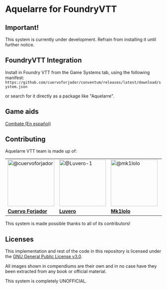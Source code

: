 <h1>Aquelarre for FoundryVTT</h1>

## Important!
This system is currently under development. Refrain from installing it until further notice.

## FoundryVTT Integration

Install in Foundry VTT from the Game Systems tab, using the following manifest:
`https://github.com/cuervoforjador/conventum/releases/latest/download/system.json`

or search for it directly as a package like "Aquelarre".

## Game aids
<a href="https://github.com/cuervoforjador/conventum/wiki/Gu%C3%ADa-r%C3%A1pida-de-Combate">Combate (En español)</a>

## Contributing

Aquelarre VTT team is made up of: 

<table>
<tr>
  <td>
  <a href="https://github.com//cuervoforjador">
      <img class="avatar avatar-user" data-hovercard-type="user" data-hovercard-url="/users/cuervoforjador/hovercard" data-octo-click="hovercard-link-click" data-octo-dimensions="link_type:self" src="https://avatars.githubusercontent.com/u/77968758?v=4" width="150" alt="@cuervoforjador">
  </a>
  </td>
  <td>
  <a href="https://github.com//Luvero-1">
      <img class="avatar avatar-user" data-hovercard-type="user" data-hovercard-url="/users/Luvero-1/hovercard" data-octo-click="hovercard-link-click" data-octo-dimensions="link_type:self" src="https://avatars.githubusercontent.com/u/77019799?v=4" width="150" alt="@Luvero-1">
  </a>
  </td>
  <td>
  <a href="https://github.com/mk1lolo">
      <img class="avatar avatar-user" data-hovercard-type="user" data-hovercard-url="/users/mk1lolo/hovercard" data-octo-click="hovercard-link-click" data-octo-dimensions="link_type:self" src="https://avatars.githubusercontent.com/u/44495368?v=4" width="150" alt="@mk1lolo">
  </a>
  </td>  
  <td>
  <a href="">
      <img class="avatar avatar-user" data-hovercard-type="user" data-hovercard-url="" data-octo-click="hovercard-link-click" data-octo-dimensions="link_type:self" src="https://cdn.discordapp.com/avatars/1114214929453559839/d774a9dba14f3ccca925f28b86a0e4f1.webp" width="150" alt="@LingInSpain3919">
  </a>
  </td>  
  <td>
  <a href="https://github.com/tanynys">
      <img class="avatar avatar-user" data-hovercard-type="user" data-hovercard-url="/users/tanynys/hovercard" data-octo-click="hovercard-link-click" data-octo-dimensions="link_type:self" src="https://cdn.discordapp.com/avatars/281447229334618113/319e8d3887aea4bc7f701974442a89ef.webp" width="150" alt="@Tanys">
  </a>
  </td>   
</tr>
<tr>
  <td>
   <a href="https://github.com/cuervoforjador"><strong>Cuervo Forjador</strong></a>
  </td>
  <td>
   <a href="https://github.com//Luvero-1"><strong>Luvero</strong></a>
  </td>
  <td>
   <a href="https://github.com//mk1lolo"><strong>Mk1lolo</strong></a>  
  </td> 
  <td>
   <a href=""><strong>LingInSpain</strong></a>  
  </td>   
  <td>
   <a href=""><strong>Tanys</strong></a>  
  </td>   
</tr>
</table>

This system is made possible thanks to all of its contributors!

## Licenses

This implementation and rest of the code in this repository is licensed under the [GNU General Public License v3.0](https://github.com/cuervoforjador/conventum/blob/main/LICENSE.txt).

All images shown in compendiums are their own and in no case have they been extracted from any book or official material.

This system is completely UNOFFICIAL.
